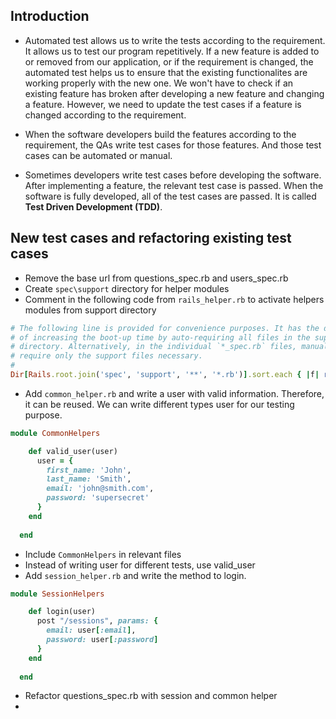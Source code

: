 ## Introduction
* Automated test allows us to write the tests according to the requirement. It allows us to test our program repetitively. If a new feature is added to or removed from our application, or if the requirement is changed, the automated test helps us to ensure that the existing functionalites are working properly with the new one. We won't have to check if an existing feature has broken after developing a new feature and changing a feature. However, we need to update the test cases if a feature is changed according to the requirement.

* When the software developers build the features according to the requirement, the QAs write test cases for those features. And those test cases can be automated or manual. 

* Sometimes developers write test cases before developing the software. After implementing a feature, the relevant test case is passed. When the software is fully developed, all of the test cases are passed. It is called **Test Driven Development (TDD)**.

## New test cases and refactoring existing test cases
* Remove the base url from questions_spec.rb and users_spec.rb
* Create `spec\support` directory for helper modules
* Comment in the following code from `rails_helper.rb` to activate helpers modules from support directory
```ruby
# The following line is provided for convenience purposes. It has the downside
# of increasing the boot-up time by auto-requiring all files in the support
# directory. Alternatively, in the individual `*_spec.rb` files, manually
# require only the support files necessary.
#
Dir[Rails.root.join('spec', 'support', '**', '*.rb')].sort.each { |f| require f }
```
* Add `common_helper.rb` and write a user with valid information. Therefore, it can be reused. 
We can write different types user for our testing purpose. 
```ruby
module CommonHelpers

    def valid_user(user)
      user = { 
        first_name: 'John',
        last_name: 'Smith',
        email: 'john@smith.com',
        password: 'supersecret'
      }
    end
  
  end
```
* Include `CommonHelpers` in relevant files
* Instead of writing user for different tests, use valid_user
* Add `session_helper.rb` and write the method to login.
```ruby
module SessionHelpers

    def login(user)
      post "/sessions", params: {
        email: user[:email],
        password: user[:password]
      }
    end
  
  end
```
* Refactor questions_spec.rb with session and common helper
* 